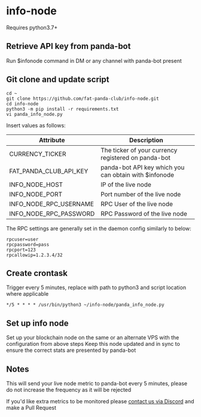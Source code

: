 # info-node

Requires python3.7+

## Retrieve API key from panda-bot

Run $infonode command in DM or any channel with panda-bot present

## Git clone and update script

```
cd ~
git clone https://github.com/fat-panda-club/info-node.git
cd info-node
python3 -m pip install -r requirements.txt
vi panda_info_node.py
```

Insert values as follows:

| Attribute  | Description |
| ------------- | ------------- |
| CURRENCY_TICKER  | The ticker of your currency registered on panda-bot  |
| FAT_PANDA_CLUB_API_KEY  | panda-bot API key which you can obtain with $infonode  |
| INFO_NODE_HOST | IP of the live node |
| INFO_NODE_PORT | Port number of the live node |
| INFO_NODE_RPC_USERNAME | RPC User of the live node |
| INFO_NODE_RPC_PASSWORD | RPC Password of the live node |


The RPC settings are generally set in the daemon config similarly to below:

```
rpcuser=user
rpcpassword=pass
rpcport=123
rpcallowip=1.2.3.4/32 

```

## Create crontask 

Trigger every 5 minutes, replace with path to python3 and script location where applicable

`*/5 * * * * /usr/bin/python3 ~/info-node/panda_info_node.py`

## Set up info node 

Set up your blockchain node on the same or an alternate VPS with the configuration from above steps
Keep this node updated and in sync to ensure the correct stats are presented by panda-bot


## Notes

This will send your live node metric to panda-bot every 5 minutes, please do not increase the frequency as it will be rejected

If you'd like extra metrics to be monitored please [contact us via Discord](https://discord.gg/Hs57Jg4) and make a Pull Request
